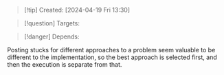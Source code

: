 
>[!tip] Created: [2024-04-19 Fri 13:30]

>[!question] Targets: 

>[!danger] Depends: 

Posting stucks for different approaches to a problem seem valuable to be different to the implementation, so the best approach is selected first, and then the execution is separate from that.
